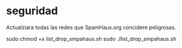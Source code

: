 # seguridad
Actualziara todas las redes que SpamHaus.org concidere peligrosas.

sudo chmod +x list_drop_smpahaus.sh
sudo ./list_drop_smpahaus.sh
